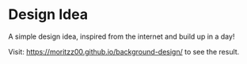 # Design Idea

A simple design idea, inspired from the internet and build up in a day!

Visit: https://moritzz00.github.io/background-design/ to see the result.
